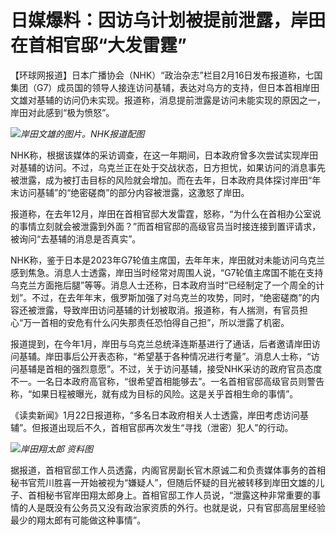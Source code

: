 # 日媒爆料：因访乌计划被提前泄露，岸田在首相官邸“大发雷霆”

【环球网报道】日本广播协会（NHK）“政治杂志”栏目2月16日发布报道称，七国集团（G7）成员国的领导人接连访问基辅，表达对乌方的支持，但日本首相岸田文雄对基辅的访问仍未实现。报道称，消息提前泄露是访问未能实现的原因之一，岸田对此感到“极为愤怒”。

![](https://inews.gtimg.com/newsapp_bt/0/15668852257/1000)_岸田文雄的图片。NHK报道配图_

NHK称，根据该媒体的采访调查，在这一年期间，日本政府曾多次尝试实现岸田对基辅的访问。不过，乌克兰正在处于交战状态，日方担忧，如果访问的消息事先被泄露，成为被打击目标的风险就会增加。而在去年，日本政府具体探讨岸田“年末访问基辅”的“绝密磋商”的部分内容被泄露，这激怒了岸田。

报道称，在去年12月，岸田在首相官邸大发雷霆，怒称，“为什么在首相办公室说的事情立刻就会被泄露到外面？”而首相官邸的高级官员当时接连接到置评请求，被询问“去基辅的消息是否真实”。

NHK称，鉴于日本是2023年G7轮值主席国，去年年末，岸田就对未能访问乌克兰感到焦急。消息人士透露，岸田当时经常对周围人说，“G7轮值主席国不能在支持乌克兰方面拖后腿”等等。消息人士还称，日本政府当时“已经制定了一个周全的计划”。不过，在去年年末，俄罗斯加强了对乌克兰的攻势，同时，“绝密磋商”的内容还被泄露，导致岸田访问基辅的计划被取消。报道称，有人揣测，有官员担心“万一首相的安危有什么闪失那责任恐怕得自己担”，所以泄露了机密。

报道提到，在今年1月，岸田与乌克兰总统泽连斯基进行了通话，后者邀请岸田访问基辅。岸田事后公开表态称，“希望基于各种情况进行考量”。消息人士称，“访问基辅是首相的强烈意愿”。不过，关于访问基辅，接受NHK采访的政府官员态度不一。一名日本政府高官称，“很希望首相能够去”。一名首相官邸高级官员则警告称，“如果日程被曝光，就有成为目标的风险。这是关乎首相生命的事情”。

《读卖新闻》1月22日报道称，“多名日本政府相关人士透露，岸田考虑访问基辅”。但报道出现后不久，首相官邸再次发生“寻找（泄密）犯人”的行动。

![](https://inews.gtimg.com/newsapp_bt/0/15668852258/1000)_岸田翔太郎 资料图_

据报道，首相官邸工作人员透露，内阁官房副长官木原诚二和负责媒体事务的首相秘书官荒川胜喜一开始被视为“嫌疑人”，但随后怀疑的目光被转移到岸田文雄的儿子、首相秘书官岸田翔太郎身上。首相官邸工作人员说，“泄露这种非常重要的事情的人是既没有公务员又没有政治家资质的外行。也就是说，只有官邸高层里经验最少的翔太郎有可能做这种事情”。

